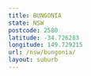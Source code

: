 ```yaml
---
title: BUNGONIA
state: NSW
postcode: 2580
latitude: -34.726283
longitude: 149.729215
url: /nsw/bungonia/
layout: suburb
---
```


